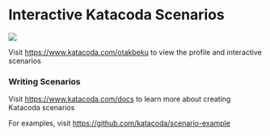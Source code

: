 # Interactive Katacoda Scenarios

[![](http://shields.katacoda.com/katacoda/otakbeku/count.svg)](https://www.katacoda.com/otakbeku "Get your profile on Katacoda.com")

Visit https://www.katacoda.com/otakbeku to view the profile and interactive scenarios

### Writing Scenarios
Visit https://www.katacoda.com/docs to learn more about creating Katacoda scenarios

For examples, visit https://github.com/katacoda/scenario-example
